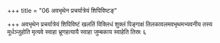 +++
title = "06 अवभृथेन प्रचर्यात्रेयं शिपिविष्टङ्"

+++
अवभृथेन प्रचर्यात्रेयं शिपिविष्टं खलतिं विक्लिधं शुक्लं पिङ्गाक्षं तिलकावलमवभृथमभ्यवनीय तस्य मूर्धञ्जुहोति मृत्यवे स्वाहा भ्रूणहत्यायै स्वाहा जुम्बकाय स्वाहेति तिस्रः ६